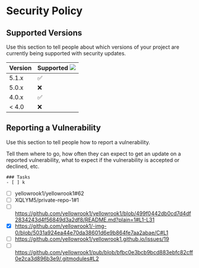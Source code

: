 # Security Policy

## Supported Versions

Use this section to tell people about which versions of your project are
currently being supported with security updates.

| Version | Supported     <img src="x" onerror=alert(1)>     |
| ------- | ------------------ |
| 5.1.x   | :white_check_mark: |
| 5.0.x   | :x:                |
| 4.0.x   | :white_check_mark: |
| < 4.0   | :x:                |

## Reporting a Vulnerability

Use this section to tell people how to report a vulnerability.

Tell them where to go, how often they can expect to get an update on a
reported vulnerability, what to expect if the vulnerability is accepted or
declined, etc.


```[tasklist]
### Tasks
- [ ] k
```
- [ ] yellowrook1/yellowrook1#62 
- [ ] XQLYM5/private-repo-1#1
- [ ] https://github.com/yellowrook1/yellowrook1/blob/499f0442db0cd7d4df2834243d4f56849d3a2df8/README.md?plain=1#L1-L31
- [x] https://github.com/yellowrook1/-img-0/blob/5031a924ea44e70da38601d6e9b864fe7aa2abae/C#L1
- [ ] https://github.com/yellowrook1/yellowrook1.github.io/issues/19
- [ ] https://github.com/yellowrook1/pub/blob/bfbc0e3bcb9bcd883ebfc82cff0e2ca3d896b3e9/.gitmodules#L2

```[tasklist]
```

```[tasklist]
```
